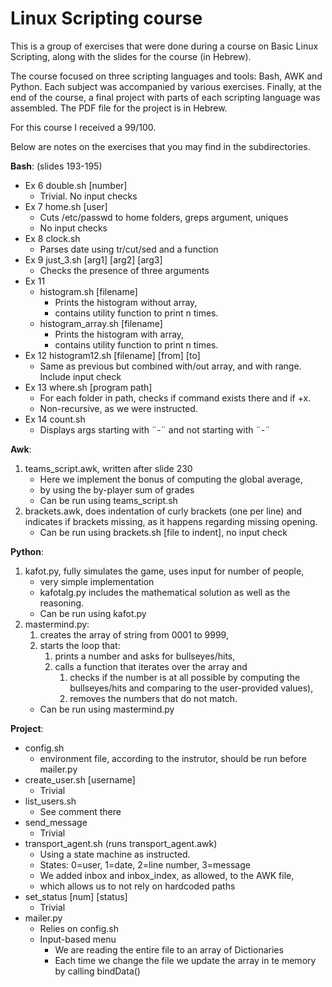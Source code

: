 Linux Scripting course
======================

This is a group of exercises that were done during a course on Basic Linux Scripting, along with the slides for the course (in Hebrew).

The course focused on three scripting languages and tools: Bash, AWK and Python. Each subject was accompanied by various exercises. 
Finally, at the end of the course, a final project with parts of each scripting language was assembled. The PDF file for the project is in Hebrew.

For this course I received a 99/100. 

Below are notes on the exercises that you may find in the subdirectories.

**Bash**: (slides 193-195)
* Ex 6 double.sh [number]
    * Trivial. No input checks
* Ex 7 home.sh [user]
    * Cuts /etc/passwd to home folders, greps argument, uniques
    * No input checks
* Ex 8 clock.sh
    * Parses date using tr/cut/sed and a function
* Ex 9 just_3.sh [arg1] [arg2] [arg3]
    * Checks the presence of three arguments
* Ex 11
    * histogram.sh [filename]
        * Prints the histogram without array,
        * contains utility function to print n times.
    * histogram_array.sh [filename]
        * Prints the histogram with array,
        * contains utility function to print n times.
* Ex 12 histogram12.sh [filename] [from] [to]
    * Same as previous but combined with/out array, and with range. Include input check
* Ex 13 where.sh [program path]
    * For each folder in path, checks if command exists there and if +x.
    * Non-recursive, as we were instructed.
* Ex 14 count.sh
    * Displays args starting with ¨-¨ and not starting with ¨-¨

**Awk**:
1. teams_script.awk, written after slide 230
   * Here we implement the bonus of computing the global average,
   * by using the by-player sum of grades
   * Can be run using teams_script.sh
2. brackets.awk, does indentation of curly brackets (one per line)
   and indicates if brackets missing, as it happens regarding missing opening.
   * Can be run using brackets.sh [file to indent], no input check

**Python**:
1. kafot.py, fully simulates the game, uses input for number of people,
   * very simple implementation
   * kafotalg.py includes the mathematical solution as well as the reasoning.
   * Can be run using kafot.py
2. mastermind.py:
   1. creates the array of string from 0001 to 9999,
   2. starts the loop that:
       1. prints a number and asks for bullseyes/hits,
       2. calls a function that iterates over the array and 
           1. checks if the number is at all possible by computing the 
                  bullseyes/hits and comparing to the user-provided values), 
           2. removes the numbers that do not match.
   * Can be run using mastermind.py

**Project**:
* config.sh
   * environment file, according to the instrutor, should be run before mailer.py
* create_user.sh [username]
    * Trivial
* list_users.sh
    * See comment there
* send_message
    * Trivial
* transport_agent.sh (runs transport_agent.awk)
    * Using a state machine as instructed. 
    * States: 0=user, 1=date, 2=line number, 3=message
    * We added inbox and inbox_index, as allowed, to the AWK file,
    * which allows us to not rely on hardcoded paths
* set_status [num] [status]
    * Trivial
* mailer.py
    * Relies on config.sh
    * Input-based menu
        * We are reading the entire file to an array of Dictionaries
        * Each time we change the file we update the array in te memory by calling bindData()
